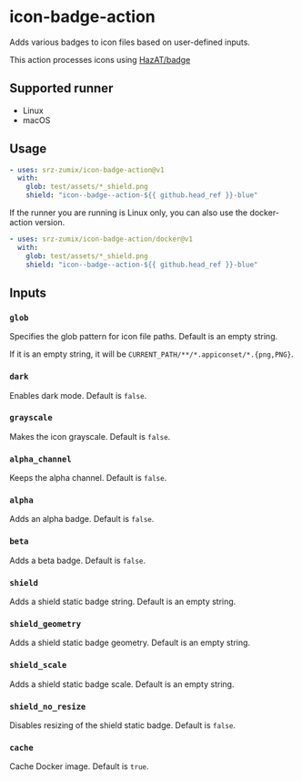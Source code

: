# icon-badge-action

Adds various badges to icon files based on user-defined inputs.

This action processes icons using [HazAT/badge](https://github.com/HazAT/badge)

## Supported runner

* Linux
* macOS

## Usage

```yaml
- uses: srz-zumix/icon-badge-action@v1
  with:
    glob: test/assets/*_shield.png
    shield: "icon--badge--action-${{ github.head_ref }}-blue"
```

If the runner you are running is Linux only, you can also use the docker-action version.

```yaml
- uses: srz-zumix/icon-badge-action/docker@v1
  with:
    glob: test/assets/*_shield.png
    shield: "icon--badge--action-${{ github.head_ref }}-blue"
```

## Inputs

### `glob`

Specifies the glob pattern for icon file paths. Default is an empty string.

If it is an empty string, it will be `CURRENT_PATH/**/*.appiconset/*.{png,PNG}`.

### `dark`

Enables dark mode. Default is `false`.

### `grayscale`

Makes the icon grayscale. Default is `false`.

### `alpha_channel`

Keeps the alpha channel. Default is `false`.

### `alpha`

Adds an alpha badge. Default is `false`.

### `beta`

Adds a beta badge. Default is `false`.

### `shield`

Adds a shield static badge string. Default is an empty string.

### `shield_geometry`

Adds a shield static badge geometry. Default is an empty string.

### `shield_scale`

Adds a shield static badge scale. Default is an empty string.

### `shield_no_resize`

Disables resizing of the shield static badge. Default is `false`.

### `cache`

Cache Docker image. Default is `true`.
